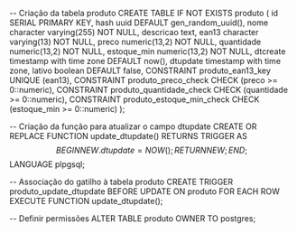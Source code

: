 -- Criação da tabela produto
CREATE TABLE IF NOT EXISTS produto
(
    id SERIAL PRIMARY KEY,
    hash uuid DEFAULT gen_random_uuid(),
    nome character varying(255) NOT NULL,
    descricao text,
    ean13 character varying(13) NOT NULL,
    preco numeric(13,2) NOT NULL,
    quantidade numeric(13,2) NOT NULL,
    estoque_min numeric(13,2) NOT NULL,
    dtcreate timestamp with time zone DEFAULT now(),
    dtupdate timestamp with time zone,
    lativo boolean DEFAULT false,
    CONSTRAINT produto_ean13_key UNIQUE (ean13),
    CONSTRAINT produto_preco_check CHECK (preco >= 0::numeric),
    CONSTRAINT produto_quantidade_check CHECK (quantidade >= 0::numeric),
    CONSTRAINT produto_estoque_min_check CHECK (estoque_min >= 0::numeric)
);

-- Criação da função para atualizar o campo dtupdate
CREATE OR REPLACE FUNCTION update_dtupdate()
RETURNS TRIGGER AS $$
BEGIN
  NEW.dtupdate = NOW();
  RETURN NEW;
END;
$$ LANGUAGE plpgsql;

-- Associação do gatilho à tabela produto
CREATE TRIGGER produto_update_dtupdate
BEFORE UPDATE ON produto
FOR EACH ROW
EXECUTE FUNCTION update_dtupdate();

-- Definir permissões
ALTER TABLE produto OWNER TO postgres;
